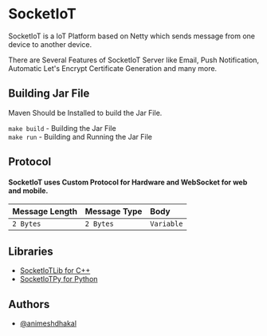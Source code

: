 
# SocketIoT

SocketIoT is a IoT Platform based on Netty which sends message from one device to another device.

There are Several Features of SocketIoT Server like Email, Push Notification, Automatic Let's Encrypt Certificate Generation and many more.



## Building Jar File

Maven Should be Installed to build the Jar File.

`make build` - Building the Jar File\
`make run` - Building and Running the Jar File

## Protocol
#### SocketIoT uses Custom Protocol for Hardware and WebSocket for web and mobile.


| Message Length | Message Type     | Body                |
| :-------- | :------- | :------------------------- |
| `2 Bytes` | `2 Bytes` | `Variable` |

## Libraries
- [SocketIoTLib for C++](https://github.com/animeshdhakal/SocketIoTLib)
- [SocketIoTPy for Python](https://github.com/animeshdhakal/SocketIoTPy)
    
## Authors

- [@animeshdhakal](https://www.github.com/animeshdhakal)
